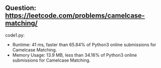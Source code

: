 ## Question: https://leetcode.com/problems/camelcase-matching/

code1.py:
* Runtime: 41 ms, faster than 65.84% of Python3 online submissions for Camelcase Matching.
* Memory Usage: 13.9 MB, less than 34.16% of Python3 online submissions for Camelcase Matching.